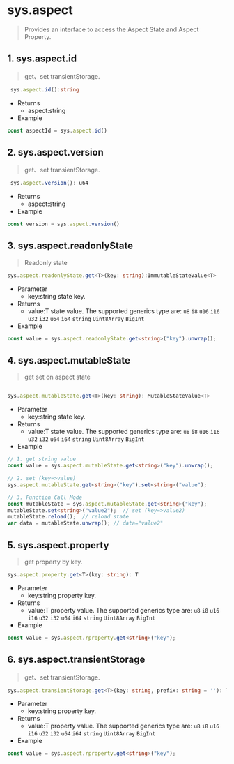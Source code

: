 # sys.aspect

> Provides an interface to access the Aspect State and Aspect Property.

## 1. sys.aspect.id

> get、set transientStorage.

<!-- @formatter:off -->
```typescript
 sys.aspect.id():string
```
<!-- @formatter:on -->

* Returns
    * aspect:string
* Example

<!-- @formatter:off -->
```typescript
const aspectId = sys.aspect.id()
```
<!-- @formatter:on -->

## 2. sys.aspect.version

> get、set transientStorage.

<!-- @formatter:off -->
```typescript
 sys.aspect.version(): u64
```
<!-- @formatter:on -->

* Returns
    * aspect:string
* Example

<!-- @formatter:off -->
```typescript
const version = sys.aspect.version()
```
<!-- @formatter:on -->

## 3. sys.aspect.readonlyState

> Readonly state

<!-- @formatter:off -->
```typescript
sys.aspect.readonlyState.get<T>(key: string):ImmutableStateValue<T>
```
<!-- @formatter:on -->

* Parameter
    * key:string state key.
* Returns
    * value:T state value. The supported generics type
      are: `u8` `i8` `u16` `i16` `u32` `i32` `u64` `i64` `string` `Uint8Array` `BigInt`
* Example

<!-- @formatter:off -->
```typescript
const value = sys.aspect.readonlyState.get<string>("key").unwrap();

```
<!-- @formatter:on -->

## 4. sys.aspect.mutableState

> get set on aspect state

<!-- @formatter:off -->
```typescript

sys.aspect.mutableState.get<T>(key: string): MutableStateValue<T>
```
<!-- @formatter:on -->

* Parameter
    * key:string state key.
* Returns
    * value:T state value. The supported generics type
      are: `u8` `i8` `u16` `i16` `u32` `i32` `u64` `i64` `string` `Uint8Array` `BigInt`
* Example

<!-- @formatter:off -->
```typescript
// 1. get string value
const value = sys.aspect.mutableState.get<string>("key").unwrap();

// 2. set (key=>value)
sys.aspect.mutableState.get<string>("key").set<string>("value");

// 3. Function Call Mode
const mutableState = sys.aspect.mutableState.get<string>("key");
mutableState.set<string>("value2");  // set (key=>value2)
mutableState.reload();  // reload state
var data = mutableState.unwrap(); // data="value2"
```
<!-- @formatter:on -->

## 5. sys.aspect.property

> get property by key.

<!-- @formatter:off -->
```typescript
sys.aspect.property.get<T>(key: string): T
```
<!-- @formatter:on -->

* Parameter
    * key:string property key.
* Returns
    * value:T property value. The supported generics type
      are: `u8` `i8` `u16` `i16` `u32` `i32` `u64` `i64` `string` `Uint8Array` `BigInt`
* Example

<!-- @formatter:off -->
```typescript
const value = sys.aspect.rproperty.get<string>("key");
```
<!-- @formatter:on -->

## 6. sys.aspect.transientStorage

> get、set transientStorage.

<!-- @formatter:off -->
```typescript
sys.aspect.transientStorage.get<T>(key: string, prefix: string = ''): TransientStorageValue<T>
```
<!-- @formatter:on -->

* Parameter
    * key:string property key.
* Returns
    * value:T property value. The supported generics type
      are: `u8` `i8` `u16` `i16` `u32` `i32` `u64` `i64` `string` `Uint8Array` `BigInt`
* Example

<!-- @formatter:off -->
```typescript
const value = sys.aspect.rproperty.get<string>("key");
```
<!-- @formatter:on -->
